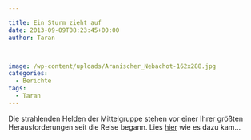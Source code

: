 ```yaml
---

title: Ein Sturm zieht auf
date: 2013-09-09T08:23:45+00:00
author: Taran



image: /wp-content/uploads/Aranischer_Nebachot-162x288.jpg
categories:
  - Berichte
tags:
  - Taran
---
```

Die strahlenden Helden der Mittelgruppe stehen vor einer Ihrer größten Herausforderungen seit die Reise begann. Lies [hier](http://www.phexkinder.de/mittelgruppe/taran-ibn-muhammed-ibn-ayabun-ai-orkhiander/tarans-reisebericht/ "Tarans Reisebericht") wie es dazu kam…
